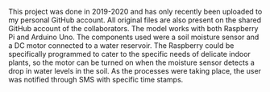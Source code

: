 This project was done in 2019-2020 and has only recently been uploaded to my personal GitHub account. All original files are also present on the shared GitHub account of the collaborators. The model works with both Raspberry Pi and Arduino Uno. The components used were a soil moisture sensor and a DC motor connected to a water reservoir. The Raspberry could be specifically programmed to cater to the specific needs of delicate indoor plants, so the motor can be turned on when the moisture sensor detects a drop in water levels in the soil. As the processes were taking place, the user was notified through SMS with specific time stamps. 
